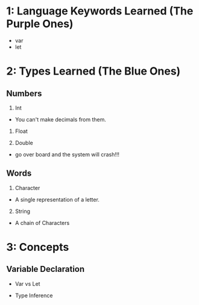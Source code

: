 
# 1: Language Keywords Learned (The Purple Ones)
- var
- let
# 2: Types Learned (The Blue Ones)

## Numbers

1. Int
  - You can't make decimals from them.
1. Float

1. Double

- go over board and the system will crash!!!
##  Words

1. Character
  - A single representation of a letter.

2. String
  - A chain of Characters

# 3: Concepts

## Variable Declaration

- Var vs Let

- Type Inference
